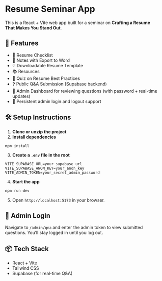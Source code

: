 # Resume Seminar App

This is a React + Vite web app built for a seminar on **Crafting a Resume That Makes You Stand Out**.

## 🚀 Features

- 🧾 Resume Checklist
- 📝 Notes with Export to Word
- 💡 Downloadable Resume Template
- 📚 Resources
- 🎯 Quiz on Resume Best Practices
- ❓ Public Q&A Submission (Supabase backend)
- 🔐 Admin Dashboard for reviewing questions (with password + real-time updates)
- 🔁 Persistent admin login and logout support

## 🛠 Setup Instructions

1. **Clone or unzip the project**
2. **Install dependencies**

```bash
npm install
```

3. **Create a `.env` file in the root**

```env
VITE_SUPABASE_URL=your_supabase_url
VITE_SUPABASE_ANON_KEY=your_anon_key
VITE_ADMIN_TOKEN=your_secret_admin_password
```

4. **Start the app**

```bash
npm run dev
```

5. Open `http://localhost:5173` in your browser.

## 🧠 Admin Login

Navigate to `/admin/qna` and enter the admin token to view submitted questions. You’ll stay logged in until you log out.

## 📦 Tech Stack

- React + Vite
- Tailwind CSS
- Supabase (for real-time Q&A)
